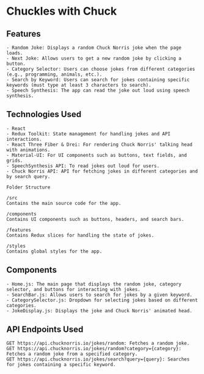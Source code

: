 # Chuckles with Chuck

## Features

    - Random Joke: Displays a random Chuck Norris joke when the page loads.
    - Next Joke: Allows users to get a new random joke by clicking a button.
    - Category Selector: Users can choose jokes from different categories (e.g., programming, animals, etc.).
    - Search by Keyword: Users can search for jokes containing specific keywords (must type at least 3 characters to search).
    - Speech Synthesis: The app can read the joke out loud using speech synthesis.

## Technologies Used

    - React
    - Redux Toolkit: State management for handling jokes and API interactions.
    - React Three Fiber & Drei: For rendering Chuck Norris' talking head with animations.
    - Material-UI: For UI components such as buttons, text fields, and grids.
    - SpeechSynthesis API: To read jokes out loud for users.
    - Chuck Norris API: API for fetching jokes in different categories and by search query.

    Folder Structure

    /src
    Contains the main source code for the app.

    /components
    Contains UI components such as buttons, headers, and search bars.

    /features
    Contains Redux slices for handling the state of jokes.

    /styles
    Contains global styles for the app.

## Components

    - Home.js: The main page that displays the random joke, category selector, and buttons for interacting with jokes.
    - SearchBar.js: Allows users to search for jokes by a given keyword.
    - CategorySelector.js: Dropdown for selecting jokes based on different categories.
    - JokeDisplay.js: Displays the joke and Chuck Norris' animated head.

## API Endpoints Used

    GET https://api.chucknorris.io/jokes/random: Fetches a random joke.
    GET https://api.chucknorris.io/jokes/random?category={category}: Fetches a random joke from a specified category.
    GET https://api.chucknorris.io/jokes/search?query={query}: Searches for jokes containing a specific keyword.

